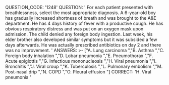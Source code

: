 QUESTION_CODE: '1248'
QUESTION: '  For each patient presented with breathlessness, select the most appropriate diagnosis.    A 6-year-old boy has gradually increased shortness of breath and was brought to the A&E department. He has 4 days history of fever with a productive cough. He has obvious respiratory distress and was put on an oxygen mask upon admission. The child denied any foreign body ingestion. Last week, his elder brother also developed similar symptoms but it was subsided a few days afterwards. He was actually prescribed antibiotics on day 2 and there was no improvement.  '
ANSWERS: >-
  ["A.   Lung carcinoma  ","B.   Asthma  ","C.   Foreign body inhalation 
  ","D.   Lobar pneumonia  ","E.   Pneumothorax  ","F.   Acute epiglottis 
  ","G.   Infectious mononucleosis  ","H.   Viral pneumonia  ","I.   Bronchitis 
  ","J.   Viral croup  ","K.   Tuberculosis  ","L.   Pulmonary embolism  ","M.  
  Post-nasal drip  ","N.   COPD  ","O.   Pleural effusion  "]
CORRECT: 'H.   Viral pneumonia  '
